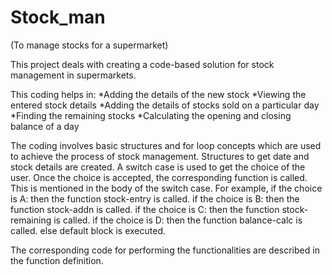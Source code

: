 # Stock_man
(To manage stocks for a supermarket)

This project deals with creating a code-based solution for stock management in supermarkets. 

This coding helps in:
*Adding the details of the new stock
*Viewing the entered stock details
*Adding the details of stocks sold on a particular day
*Finding the remaining stocks
*Calculating the opening and closing balance of a day

The coding involves basic structures and for loop concepts which are used to achieve the process of stock management.
Structures to get date and stock details are created.
A switch case is used to get the choice of the user.
Once the choice is accepted, the corresponding function is called.
This is mentioned in the body of the switch case.
For example,
if the choice is A: then the function stock-entry is called.
if the choice is B: then the function stock-addn is called.
if the choice is C: then the function stock-remaining is called.
if the choice is D: then the function balance-calc is called.
else default block is executed.

The corresponding code for performing the functionalities are described in the function definition.

